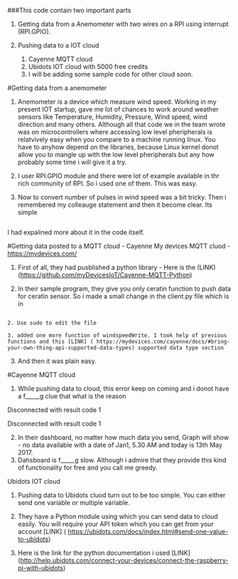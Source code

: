 ###This code contain two important parts

1. Getting data from a Anemometer with two wires on a RPI using interrupt (RPI.GPIO).

2. Pushing data to a IOT cloud 
    1. Cayenne MQTT cloud 
    2. Ubidots IOT cloud with 5000 free credits
    3. I will be adding some sample code for other cloud soon.  
 

#Getting data from a anemometer 
1. Anemometer is a device which measure wind speed. Working in my present IOT startup, gave me lot of chances to work around weather sensors like Temperature, Humidity, Pressure, Wind speed, wind direction and many others. Although all that code we in the team wrote was on microcontrollers where accessing low level pheripherals is relatvively easy when you compare to a machine running linux. You have to anyhow depend on the libraries, because Linux kernel donot allow you to mangle up with the low level pheripherals but any how probably some time i will give it a try.
 
2. I user RPI.GPIO module and there were lot of example available in thr rich community of RPI. So i used one of them. This was easy. 

3. Now to convert number of pulses in wind speed was a bit tricky. Then i remembered my colleauge statement and then it become clear. Its simple 
```speed = Distance / time.
```
 I had expalined more about it in the code itself. 


#Getting data posted to a MQTT cloud - Cayenne My devices MQTT cluod - https://mydevices.com/

1. First of all, they had pusblished a python library - Here is the (LINK) (https://github.com/myDevicesIoT/Cayenne-MQTT-Python)

2. In their sample program, they give you only ceratin function to push data for ceratin sensor. So i made a small change in the client.py file which is in 
```    1. /usr/local/lib/python2.7/dist-packages/cayenne
```
    2. Use sudo to edit the file 

    3. added one more function of windspeedWrite. I took help of previous functions and this [LINK] ( https://mydevices.com/cayenne/docs/#bring-your-own-thing-api-supported-data-types) supported data type section 

3. And then it was plain easy. 


#Cayenne MQTT cloud 

1. While pushing data to cloud, this error keep on coming and i donot have a f_____g clue that what is the reason

Disconnected with result code 1

Disconnected with result code 1

2. In their dashboard, no matter how much data you send, Graph will show - no data available with a date of Jan1, 5.30 AM and today is 13th May 2017. 
3. Dahsboard is f_____g slow. Although i admire that they provide this kind of functionality for free and you call me greedy. 

Ubidots IOT cloud
1. Pushing data to Ubidots cluod turn out to be too simple. You can either send one variable or multiple variable. 
2. They have a Python module using which you can send data to cloud easily. You will require your API token which you can get from your account [LINK] ( https://ubidots.com/docs/index.html#send-one-value-to-ubidots) 
  
3. Here is the link for the python documentation i used [LINK] (http://help.ubidots.com/connect-your-devices/connect-the-raspberry-pi-with-ubidots)
    



